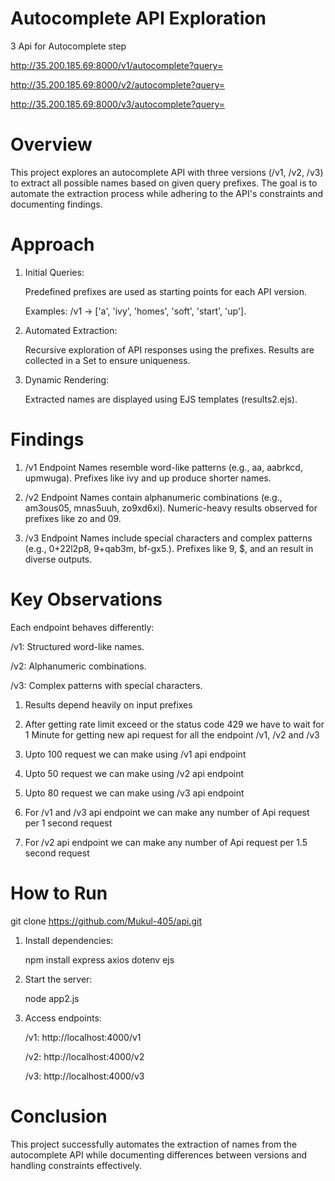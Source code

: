 # Autocomplete API Exploration

3 Api for Autocomplete step

http://35.200.185.69:8000/v1/autocomplete?query=<string>

http://35.200.185.69:8000/v2/autocomplete?query=<string>

http://35.200.185.69:8000/v3/autocomplete?query=<string>

# Overview

This project explores an autocomplete API with three versions (/v1, /v2, /v3) to extract all possible names based on given query prefixes. The goal is to automate the extraction process while adhering to the API's constraints and documenting findings.

# Approach

1) Initial Queries:

     Predefined prefixes are used as starting points for each API version.

     Examples: /v1 → ['a', 'ivy', 'homes', 'soft', 'start', 'up'].

2) Automated Extraction:

     Recursive exploration of API responses using the prefixes.
     Results are collected in a Set to ensure uniqueness.

3) Dynamic Rendering:

     Extracted names are displayed using EJS templates (results2.ejs).

# Findings

1. /v1 Endpoint
Names resemble word-like patterns (e.g., aa, aabrkcd, upmwuga).
Prefixes like ivy and up produce shorter names.

2. /v2 Endpoint
Names contain alphanumeric combinations (e.g., am3ous05, mnas5uuh, zo9xd6xi).
Numeric-heavy results observed for prefixes like zo and 09.

3. /v3 Endpoint
Names include special characters and complex patterns (e.g., 0+22l2p8, 9+qab3m, bf-gx5.).
Prefixes like 9, $, and an result in diverse outputs.

# Key Observations

Each endpoint behaves differently:

/v1: Structured word-like names.

/v2: Alphanumeric combinations.

/v3: Complex patterns with special characters.

1. Results depend heavily on input prefixes

2. After getting rate limit exceed or the status code 429 we have to wait for 1 Minute for getting new api request for all the endpoint /v1, /v2 and /v3

3. Upto 100 request we can make using /v1 api endpoint

4. Upto 50 request we can make using /v2 api endpoint

5. Upto 80 request we can make using /v3 api endpoint

6. For /v1 and /v3 api endpoint we can make any number of Api request per 1 second request

7. For /v2 api endpoint we can make any number of Api request per 1.5 second request

# How to Run

git clone https://github.com/Mukul-405/api.git

1. Install dependencies:

    npm install express axios dotenv ejs

2. Start the server:

   node app2.js

3. Access endpoints:

   /v1: http://localhost:4000/v1

   /v2: http://localhost:4000/v2

   /v3: http://localhost:4000/v3

# Conclusion
This project successfully automates the extraction of names from the autocomplete API while documenting differences between versions and handling constraints effectively.